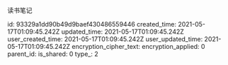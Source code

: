 读书笔记

id: 93329a1dd90b49d9baef430486559446
created_time: 2021-05-17T01:09:45.242Z
updated_time: 2021-05-17T01:09:45.242Z
user_created_time: 2021-05-17T01:09:45.242Z
user_updated_time: 2021-05-17T01:09:45.242Z
encryption_cipher_text: 
encryption_applied: 0
parent_id: 
is_shared: 0
type_: 2